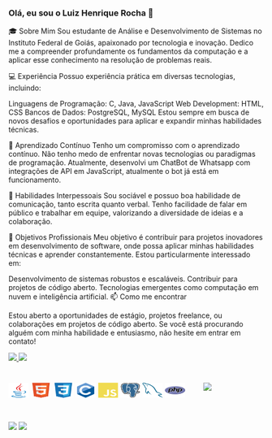 ### Olá, eu sou o Luiz Henrique Rocha 👋
🎓 Sobre Mim
Sou estudante de Análise e Desenvolvimento de Sistemas no Instituto Federal de Goiás, apaixonado por tecnologia e inovação. Dedico me a compreender profundamente os fundamentos da computação e a aplicar esse conhecimento na resolução de problemas reais.

💻 Experiência
Possuo experiência prática em diversas tecnologias, incluindo:

Linguagens de Programação: C, Java, JavaScript
Web Development: HTML, CSS
Bancos de Dados: PostgreSQL, MySQL
Estou sempre em busca de novos desafios e oportunidades para aplicar e expandir minhas habilidades técnicas.

🌱 Aprendizado Contínuo
Tenho um compromisso com o aprendizado contínuo. Não tenho medo de enfrentar novas tecnologias ou paradigmas de programação. Atualmente, desenvolvi um ChatBot de Whatsapp com integrações de API em JavaScript, atualmente o bot já está em funcionamento.

👥 Habilidades Interpessoais
Sou sociável e possuo boa habilidade de comunicação, tanto escrita quanto verbal. Tenho facilidade de falar em público e trabalhar em equipe, valorizando a diversidade de ideias e a colaboração.

🚀 Objetivos Profissionais
Meu objetivo é contribuir para projetos inovadores em desenvolvimento de software, onde possa aplicar minhas habilidades técnicas e aprender constantemente. Estou particularmente interessado em:

Desenvolvimento de sistemas robustos e escaláveis.
Contribuir para projetos de código aberto.
Tecnologias emergentes como computação em nuvem e inteligência artificial.
📫 Como me encontrar

Estou aberto a oportunidades de estágio, projetos freelance, ou colaborações em projetos de código aberto. Se você está procurando alguém com minha habilidade e entusiasmo, não hesite em entrar em contato!
<div>
  <a href="https://github.com/LuizHenriqueRO">
    <img height="200em" class="color" src="https://github-readme-stats.vercel.app/api?username=LuizHenriqueRO&count_private=true&show_icons=true&bg_color=30,000000,4169E1&title_color=fff&text_color=fff" />
    <img height="200em" src="https://github-readme-stats.vercel.app/api/top-langs/?username=LuizHenriqueRO&layout=donut&bg_color=30,4169E1,000000&title_color=fff&text_color=fff" />
  </a>
 </div>

<div style="display: inline_block; margin-top: 40px;">
    <img align="center" alt="Java" height="30" width="40" src="https://raw.githubusercontent.com/devicons/devicon/master/icons/java/java-original.svg">
    <img align="center" alt="HTML" height="30" width="40" src="https://raw.githubusercontent.com/devicons/devicon/master/icons/html5/html5-original.svg">
    <img align="center" alt="CSS" height="30" width="40" src="https://raw.githubusercontent.com/devicons/devicon/master/icons/css3/css3-original.svg">
    <img align="center" alt="C" height="30" width="40" src="https://raw.githubusercontent.com/devicons/devicon/master/icons/c/c-original.svg">
    <img align="center" alt="JavaScript" height="30" width="40" src="https://raw.githubusercontent.com/devicons/devicon/master/icons/javascript/javascript-plain.svg">
    <img align="right" src= "https://github.com/LuizHenriqueRO/LuizHenriqueRO/assets/55677633/19dacad6-b4d3-4c10-98a4-f3690c2fd018" width="120">
    <img align="center" alt="PostgreSQL" height="30" width="40" src="https://raw.githubusercontent.com/devicons/devicon/master/icons/postgresql/postgresql-original.svg">
    <img align="center" alt="MySQL" height="30" width="40" src="https://raw.githubusercontent.com/devicons/devicon/master/icons/mysql/mysql-original.svg">
    <img align="center" alt="PHP" height="30" width="40" src="https://raw.githubusercontent.com/devicons/devicon/master/icons/php/php-original.svg">

  <br>
</div>

<div style="margin-top: 30px;">
    <br>
    <a href="www.linkedin.com/in/luiz-henrique-rocha-de-oliveira-547655244" target="_blank"><img src="https://img.shields.io/badge/LinkedIn-0077B5?style=for-the-badge&logo=linkedin&logoColor=white" target="_blank"></a> 
    <a href="mailto:luizrocha1911@gmail.com"><img src="https://img.shields.io/badge/-Gmail-%23333?style=for-the-badge&logo=gmail&logoColor=white" target="_blank"></a>
</div>
